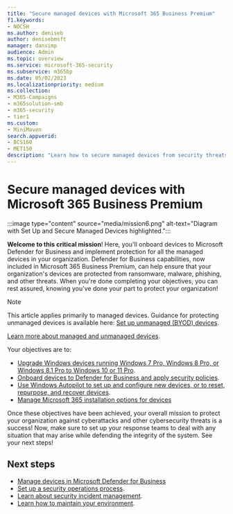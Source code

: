 ```yaml
---
title: "Secure managed devices with Microsoft 365 Business Premium"
f1.keywords:
- NOCSH
ms.author: deniseb
author: denisebmsft
manager: dansimp
audience: Admin
ms.topic: overview
ms.service: microsoft-365-security
ms.subservice: m365bp
ms.date: 05/02/2023
ms.localizationpriority: medium
ms.collection: 
- M365-Campaigns
- m365solution-smb
- m365-security
- tier1
ms.custom:
- MiniMaven
search.appverid:
- BCS160
- MET150
description: "Learn how to secure managed devices from security threats and cyberattacks. Implement cybersecurity defenses and endpoint protection through enrolling and onboarding all devices. Find out how to set up device policies and manage device groups."
---
```


# Secure managed devices with Microsoft 365 Business Premium

:::image type="content" source="media/mission6.png" alt-text="Diagram with Set Up and Secure Managed Devices highlighted.":::

**Welcome to this critical mission**! Here, you'll onboard devices to Microsoft Defender for Business and implement protection for all the managed devices in your organization. Defender for Business capabilities, now included in Microsoft 365 Business Premium, can help ensure that your organization's devices are protected from ransomware, malware, phishing, and other threats. When you're done completing your objectives, you can rest assured, knowing you've done your part to protect your organization!

> [!NOTE]
> This article applies primarily to managed devices. Guidance for protecting unmanaged devices is available here: [Set up unmanaged (BYOD) devices](m365bp-set-up-unmanaged-devices.md).
> 
> [Learn more about managed and unmanaged devices](m365bp-managed-unmanaged-devices.md).


Your objectives are to:

- [Upgrade Windows devices running Windows 7 Pro, Windows 8 Pro, or Windows 8.1 Pro to Windows 10 or 11 Pro](m365bp-upgrade-windows-pro.md).
- [Onboard devices to Defender for Business and apply security policies](m365bp-onboard-devices-mdb.md).
- [Use Windows Autopilot to set up and configure new devices, or to reset, repurpose, and recover devices](/mem/autopilot/windows-autopilot).
- [Manage Microsoft 365 installation options for devices](/DeployOffice/manage-software-download-settings-office-365)

Once these objectives have been achieved, your overall mission to protect your organization against cyberattacks and other cybersecurity threats is a success! Now, make sure to set up your response teams to deal with any situation that may arise while defending the integrity of the system. See your next steps!

## Next steps

- [Manage devices in Microsoft Defender for Business](../security/defender-business/mdb-manage-devices.md)
- [Set up a security operations process](m365bp-security-operations-guide.md).
- [Learn about security incident management](m365bp-security-incident-management.md).
- [Learn how to maintain your environment](m365bp-maintain-environment.md).

